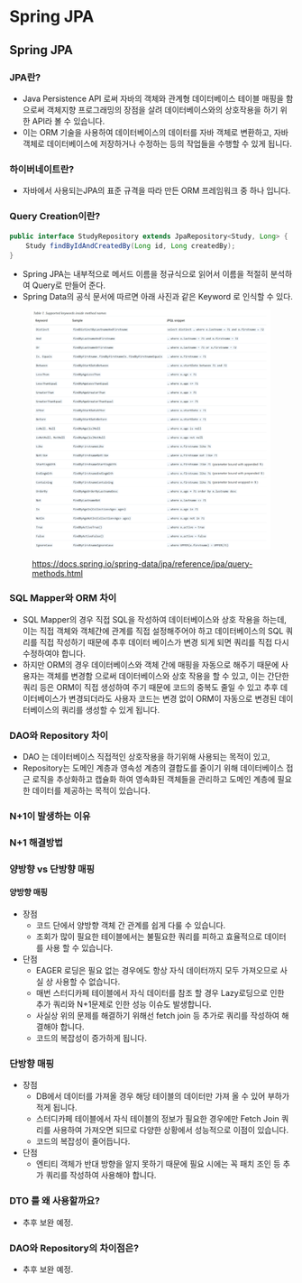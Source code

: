 # Spring JPA

## Spring JPA

### JPA란?

* Java Persistence API 로써 자바의 객체와 관계형 데이터베이스 테이블 매핑을 함으로써 객체지향 프로그래밍의 장점을 살려 데이터베이스와의 상호작용을 하기 위한 API라 볼 수 있습니다.
* 이는 ORM 기술을 사용하여 데이터베이스의 데이터를 자바 객체로 변환하고, 자바 객체로 데이터베이스에 저장하거나 수정하는 등의 작업들을 수행할 수 있게 됩니다.



### 하이버네이트란?

* 자바에서 사용되는JPA의 표준 규격을 따라 만든 ORM 프레임워크 중 하나 입니다.



### Query Creation이란?

```java
public interface StudyRepository extends JpaRepository<Study, Long> {
    Study findByIdAndCreatedBy(Long id, Long createdBy);
}
```

* Spring JPA는 내부적으로 메서드 이름을 정규식으로 읽어서 이름을 적절히 분석하여 Query로 만들어 준다.
* Spring Data의 공식 문서에 따르면 아래 사진과 같은 Keyword 로 인식할 수 있다.

<figure><img src="../../.gitbook/assets/image (1) (1) (1) (1) (1) (1) (1).png" alt=""><figcaption><p><a href="https://docs.spring.io/spring-data/jpa/reference/jpa/query-methods.html">https://docs.spring.io/spring-data/jpa/reference/jpa/query-methods.html</a></p></figcaption></figure>



### SQL Mapper와 ORM 차이

* SQL Mapper의 경우 직접 SQL을 작성하여 데이터베이스와 상호 작용을 하는데, 이는 직접 객체와 객체간에 관계를 직접 설정해주어야 하고 데이터베이스의 SQL 쿼리를 직접 작성하기 때문에 추후 데이터 베이스가 변경 되게 되면 쿼리를 직접 다시 수정하여야 합니다.
* 하지만 ORM의 경우 데이터베이스와 객체 간에 매핑을 자동으로 해주기 때문에 사용자는 객체를 변경함 으로써 데이터베이스와 상호 작용을 할 수 있고, 이는 간단한 쿼리 등은 ORM이 직접 생성하여 주기 때문에 코드의 중복도 줄일 수 있고 추후 데이터베이스가 변경되더라도 사용자 코드는 변경 없이 ORM이 자동으로 변경된 데이터베이스의 쿼리를 생성할 수 있게 됩니다.



### DAO와 Repository 차이

* DAO 는 데이터베이스 직접적인 상호작용을 하기위해 사용되는 목적이 있고,
* Repository는 도메인 계층과 영속성 계층의 결합도를 줄이기 위해 데이터베이스 접근 로직을 추상화하고 캡슐화 하여 영속화된 객체들을 관리하고 도메인 계층에 필요한 데이터를 제공하는 목적이 있습니다.



### N+1이 발생하는 이유





### N+1 해결방법



### 양방향 vs 단방향 매핑

#### 양방향 매핑

* 장점
  * 코드 단에서 양방향 객체 간 관계를 쉽게 다룰 수 있습니다.
  * 조회가 많이 필요한 테이블에서는 불필요한 쿼리를 피하고 효율적으로 데이터를 사용 할 수 있습니다.
* 단점
  * EAGER 로딩은 필요 없는 경우에도 항상 자식 데이터까지 모두 가져오므로 사실 상 사용할 수 없습니다.
  * 매번 스터디카페 테이블에서 자식 데이터를 참조 할 경우 Lazy로딩으로 인한 추가 쿼리와 N+1문제로 인한 성능 이슈도 발생합니다.
  * 사실상 위의 문제를 해결하기 위해선 fetch join 등 추가로 쿼리를 작성하여 해결해야 합니다.
  * 코드의 복잡성이 증가하게 됩니다.

### 단방향 매핑

* 장점
  * DB에서 데이터를 가져올 경우 해당 테이블의 데이터만 가져 올 수 있어 부하가 적게 됩니다.
  * 스터디카페 테이블에서 자식 테이블의 정보가 필요한 경우에만 Fetch Join 쿼리를 사용하여 가져오면 되므로 다양한 상황에서 성능적으로 이점이 있습니다.
  * 코드의 복잡성이 줄어듭니다.
* 단점
  * 엔티티 객체가 반대 방향을 알지 못하기 때문에 필요 시에는 꼭 패치 조인 등 추가 쿼리를 작성하여 사용해야 합니다.



### DTO 를 왜 사용할까요?

* 추후 보완 예정.

### DAO와 Repository의 차이점은?

* 추후 보완 예정.
